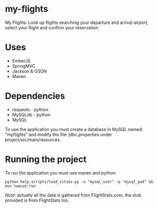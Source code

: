 my-flights
==========

My Flights:
Look up flights searching your departure and arrival airport, select your flight and confirm your reservation.

Uses
==========
* EmberJS
* SpringMVC
* Jackson & GSON
* Maven

Dependencies
==========
* requests - python
* MySQLdb - python
* MySQL

To use the application you must create a database in MySQL named: "myflights" and modify the file: jdbc.properties under project/src/main/resources.

Running the project
==========
To run the application you must use maven and python:

    python help_scripts/load_cities.py -u "mysql_user" -p "mysql_pwd" && mvn tomcat:run

*Note*: actually all the data is gathered from FlightStats.com, the stub provided is from FlightStats too.